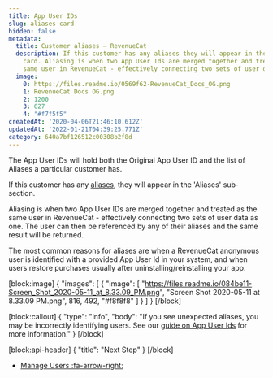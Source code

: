 ```yaml
---
title: App User IDs
slug: aliases-card
hidden: false
metadata:
  title: Customer aliases – RevenueCat
  description: If this customer has any aliases they will appear in the 'Aliases'
    card. Aliasing is when two App User Ids are merged together and treated as the
    same user in RevenueCat - effectively connecting two sets of user data as one.
  image:
    0: https://files.readme.io/0569f62-RevenueCat_Docs_OG.png
    1: RevenueCat Docs OG.png
    2: 1200
    3: 627
    4: "#f7f5f5"
createdAt: '2020-04-06T21:46:10.612Z'
updatedAt: '2022-01-21T04:39:25.771Z'
category: 640a7bf126512c00308b2f8d
---
```

The App User IDs will hold both the Original App User ID and the list of Aliases a particular customer has.

If this customer has any [aliases](doc:user-ids#aliasing), they will appear in the 'Aliases' sub-section.

Aliasing is when two App User IDs are merged together and treated as the same user in RevenueCat - effectively connecting two sets of user data as one. The user can then be referenced by any of their aliases and the same result will be returned.

The most common reasons for aliases are when a RevenueCat anonymous user is identified with a provided App User Id in your system, and when users restore purchases usually after uninstalling/reinstalling your app.

[block:image]
{
  "images": [
    {
      "image": [
        "https://files.readme.io/084be11-Screen_Shot_2020-05-11_at_8.33.09_PM.png",
        "Screen Shot 2020-05-11 at 8.33.09 PM.png",
        816,
        492,
        "#f8f8f8"
      ]
    }
  ]
}
[/block]

[block:callout]
{
  "type": "info",
  "body": "If you see unexpected aliases, you may be incorrectly identifying users. See our [guide on App User Ids](doc:user-ids) for more information."
}
[/block]

[block:api-header]
{
  "title": "Next Step"
}
[/block]
* [Manage Users :fa-arrow-right:](doc:manage-users)